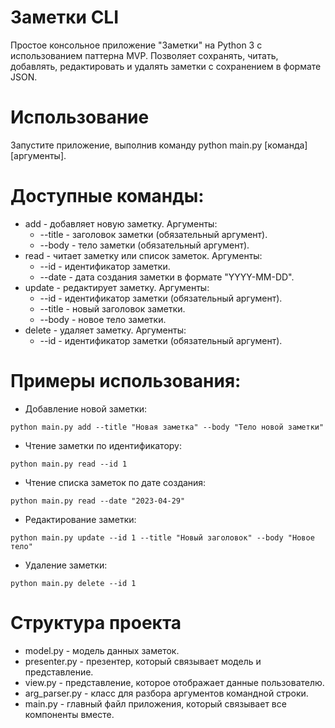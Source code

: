 # Заметки CLI
Простое консольное приложение "Заметки" на Python 3 с использованием паттерна MVP. Позволяет сохранять, читать, добавлять, редактировать и удалять заметки с сохранением в формате JSON.

# Использование
Запустите приложение, выполнив команду python main.py [команда] [аргументы].

# Доступные команды:

- add - добавляет новую заметку. Аргументы:
  - --title - заголовок заметки (обязательный аргумент).
  - --body - тело заметки (обязательный аргумент).
- read - читает заметку или список заметок. Аргументы:
  - --id - идентификатор заметки.
  - --date - дата создания заметки в формате "YYYY-MM-DD".
- update - редактирует заметку. Аргументы:
  - --id - идентификатор заметки (обязательный аргумент). 
  - --title - новый заголовок заметки.
  - --body - новое тело заметки.
- delete - удаляет заметку. Аргументы:
  - --id - идентификатор заметки (обязательный аргумент).
# Примеры использования:

- Добавление новой заметки:
```shell
python main.py add --title "Новая заметка" --body "Тело новой заметки"
```
- Чтение заметки по идентификатору:
```shell
python main.py read --id 1
```
- Чтение списка заметок по дате создания:
```shell
python main.py read --date "2023-04-29"
```
- Редактирование заметки:
```shell
python main.py update --id 1 --title "Новый заголовок" --body "Новое тело"
```
- Удаление заметки:
```shell
python main.py delete --id 1
```
# Структура проекта
- model.py - модель данных заметок.
- presenter.py - презентер, который связывает модель и представление.
- view.py - представление, которое отображает данные пользователю.
- arg_parser.py - класс для разбора аргументов командной строки.
- main.py - главный файл приложения, который связывает все компоненты вместе.